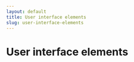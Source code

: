 ```yaml
---
layout: default
title: User interface elements
slug: user-interface-elements
---
```


# User interface elements

